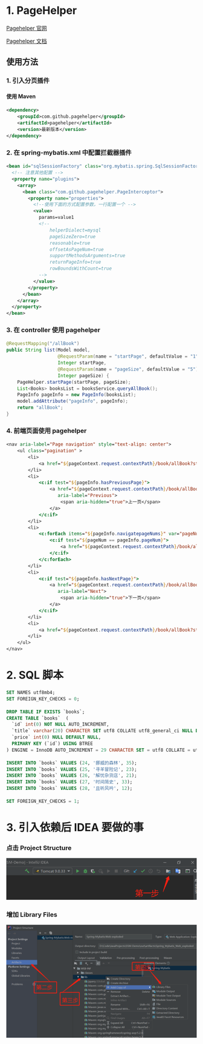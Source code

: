 # 1. PageHelper

[Pagehelper 官网](https://pagehelper.github.io/)

[Pagehelper 文档](https://github.com/pagehelper/Mybatis-PageHelper/blob/master/wikis/zh/HowToUse.md)

## 使用方法

### 1. 引入分页插件

#### 使用 Maven
```xml  
<dependency>
    <groupId>com.github.pagehelper</groupId>
    <artifactId>pagehelper</artifactId>
    <version>最新版本</version>
</dependency>
```

### 2. 在 spring-mybatis.xml 中配置拦截器插件
```xml
<bean id="sqlSessionFactory" class="org.mybatis.spring.SqlSessionFactoryBean">
  <!-- 注意其他配置 -->
  <property name="plugins">
    <array>
      <bean class="com.github.pagehelper.PageInterceptor">
        <property name="properties">
          <!--使用下面的方式配置参数，一行配置一个 -->
          <value>
            params=value1
            <!--
                helperDialect=mysql
                pageSizeZero=true
                reasonable=true
                offsetAsPageNum=true
                supportMethodsArguments=true
                returnPageInfo=true
                rowBoundsWithCount=true
            -->
          </value>
        </property>
      </bean>
    </array>
  </property>
</bean>
```

### 3. 在 controller 使用 pagehelper

```java
@RequestMapping("/allBook")
public String list(Model model,
                   @RequestParam(name = "startPage", defaultValue = "1")
                   Integer startPage,
                   @RequestParam(name = "pageSize", defaultValue = "5") 
                   Integer pageSize) {
    PageHelper.startPage(startPage, pageSize);
    List<Books> booksList = booksService.queryAllBook();
    PageInfo pageInfo = new PageInfo(booksList);
    model.addAttribute("pageInfo", pageInfo);
    return "allBook";
}
```

### 4. 前端页面使用 pagehelper

```jsp
<nav aria-label="Page navigation" style="text-align: center">
    <ul class="pagination" >
        <li>
            <a href="${pageContext.request.contextPath}/book/allBook?startPage=${pageInfo.navigateFirstPage}">首页</a>
        </li>
        <li>
            <c:if test="${pageInfo.hasPreviousPage}">
                <a href="${pageContext.request.contextPath}/book/allBook?startPage=${pageInfo.pageNum-1}"
                   aria-label="Previous">
                    <span aria-hidden="true">上一页</span>
                </a>
            </c:if>
        </li>
        <li>
            <c:forEach items="${pageInfo.navigatepageNums}" var="pageNum">
                <c:if test="${pageNum == pageInfo.pageNum}">
                    <a href="${pageContext.request.contextPath}/book/allBook?startPage=${pageNum}">${pageNum}</a>
                </c:if>
            </c:forEach>
        </li>
        <li>
            <c:if test="${pageInfo.hasNextPage}">
                <a href="${pageContext.request.contextPath}/book/allBook?startPage=${pageInfo.pageNum+1}"
                   aria-label="Next">
                    <span aria-hidden="true">下一页</span>
                </a>
            </c:if>
        </li>
        <li>
            <a href="${pageContext.request.contextPath}/book/allBook?startPage=${pageInfo.navigateLastPage}">尾页</a>
        </li>
    </ul>
</nav>
```


# 2. SQL 脚本
```sql
SET NAMES utf8mb4;
SET FOREIGN_KEY_CHECKS = 0;

DROP TABLE IF EXISTS `books`;
CREATE TABLE `books`  (
  `id` int(0) NOT NULL AUTO_INCREMENT,
  `title` varchar(20) CHARACTER SET utf8 COLLATE utf8_general_ci NULL DEFAULT NULL,
  `price` int(0) NULL DEFAULT NULL,
  PRIMARY KEY (`id`) USING BTREE
) ENGINE = InnoDB AUTO_INCREMENT = 29 CHARACTER SET = utf8 COLLATE = utf8_general_ci ROW_FORMAT = Dynamic;

INSERT INTO `books` VALUES (24, '挪威的森林', 35);
INSERT INTO `books` VALUES (25, '寻羊冒险记', 23);
INSERT INTO `books` VALUES (26, '解忧杂货店', 21);
INSERT INTO `books` VALUES (27, '时间简史', 33);
INSERT INTO `books` VALUES (28, '且听风吟', 12);

SET FOREIGN_KEY_CHECKS = 1;
```

# 3. 引入依赖后 IDEA 要做的事

### 点击 Project Structure

![](https://raw.githubusercontent.com/Byojiaoxianz7/SSM-Demo/master/images/%E3%80%90IDEA%E3%80%91%E7%AC%AC%E4%B8%80%E6%AD%A5.png)

### 增加 Library Files

![](https://raw.githubusercontent.com/Byojiaoxianz7/SSM-Demo/master/images/%E3%80%90IDEA%E3%80%91%E7%AC%AC%E4%BA%8C%E3%80%81%E4%B8%89%E3%80%81%E5%9B%9B%E6%AD%A5.png)
